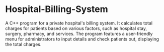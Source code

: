 # Hospital-Billing-System
A C++ program for a private hospital's billing system. It calculates total charges for patients based on various factors, such as hospital stay, surgery, pharmacy, and services. The program features a user-friendly menu for administrators to input details and check patients out, displaying the total charges.
